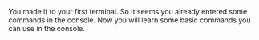 You made it to your first terminal. So It seems you already entered some commands in the console.
Now you will learn some basic commands you can use in the console.
